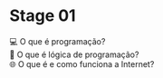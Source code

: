 <h1>Stage 01</h1>
<a href="./o-que-e-programacao.md" style="text-decoration:none;">💻 O que é programação? </a> <br>
<a href="./o-que-e-logica-de-programacao.md" style="text-decoration:none;">🧠 O que é lógica de programação? </a> <br>
<a href="./internet-definicao-e-funcionamento.md" style="text-decoration:none;">🌐 O que é e como funciona a Internet? </a>

